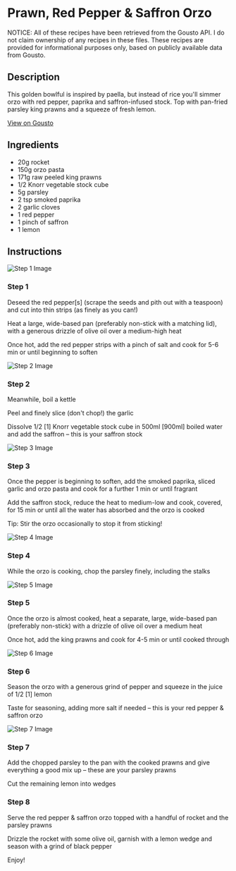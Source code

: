 # Prawn, Red Pepper & Saffron Orzo

NOTICE: All of these recipes have been retrieved from the Gousto API. I do not claim ownership of any recipes in these files. These recipes are provided for informational purposes only, based on publicly available data from Gousto.

## Description

This golden bowlful is inspired by paella, but instead of rice you'll simmer orzo with red pepper, paprika and saffron-infused stock. Top with pan-fried parsley king prawns and a squeeze of fresh lemon. 

[View on Gousto](https://www.gousto.co.uk/recipes/cookbook/prawn-red-pepper-saffron-orzo)

## Ingredients

- 20g rocket
- 150g orzo pasta
- 171g raw peeled king prawns
- 1/2 Knorr vegetable stock cube
- 5g parsley
- 2 tsp smoked paprika
- 2 garlic cloves
- 1 red pepper
- 1 pinch of saffron
- 1 lemon

## Instructions

![Step 1 Image](https://production-media.gousto.co.uk/cms/recipe-step-image/2208.-step-1-x200.jpg)

### Step 1

Deseed the red pepper<span class="text-danger">[s]</span> (scrape the seeds and pith out with a teaspoon) and cut into thin strips (as finely as you can!)

Heat a large, wide-based pan (preferably non-stick with a matching lid), with a generous drizzle of olive oil over a medium-high heat

Once hot, add the red pepper strips with a pinch of salt and cook for 5-6 min or until beginning to soften

![Step 2 Image](https://production-media.gousto.co.uk/cms/recipe-step-image/2208.-step-2-x200.jpg)

### Step 2

Meanwhile, boil a kettle

Peel and finely slice (don't chop!) the garlic

Dissolve 1/2 <span class="text-danger">[1]</span> Knorr vegetable stock cube in 500ml<span class="text-danger"> [900ml] </span>boiled water and add the saffron – this is your saffron stock

![Step 3 Image](https://production-media.gousto.co.uk/cms/recipe-step-image/2208.-step-3-x200.jpg)

### Step 3

Once the pepper is beginning to soften, add the smoked paprika, sliced garlic and orzo pasta and cook for a further 1 min or until fragrant

Add the saffron stock, reduce the heat to medium-low and cook, covered, for 15 min or until all the water has absorbed and the orzo is cooked

Tip: Stir the orzo occasionally to stop it from sticking!

![Step 4 Image](https://production-media.gousto.co.uk/cms/recipe-step-image/2208.-step-4-x200.jpg)

### Step 4

While the orzo is cooking, chop the parsley finely, including the stalks

![Step 5 Image](https://production-media.gousto.co.uk/cms/recipe-step-image/2208.-step-5-x200.jpg)

### Step 5

Once the orzo is almost cooked, heat a separate, large, wide-based pan (preferably non-stick) with a drizzle of olive oil over a medium heat

Once hot, add the king prawns and cook for 4-5 min or until cooked through

![Step 6 Image](https://production-media.gousto.co.uk/cms/recipe-step-image/2208.-step-6-x200.jpg)

### Step 6

Season the orzo with a generous grind of pepper and squeeze in the juice of 1/2 <span class="text-danger">[1]</span> lemon

Taste for seasoning, adding more salt if needed – this is your red pepper & saffron orzo

![Step 7 Image](https://production-media.gousto.co.uk/cms/recipe-step-image/2208.-step-7-x200.jpg)

### Step 7

Add the chopped parsley to the pan with the cooked prawns and give everything a good mix up – these are your parsley prawns

Cut the remaining lemon into wedges

### Step 8

Serve the red pepper & saffron orzo topped with a handful of rocket and the parsley prawns

Drizzle the rocket with some olive oil, garnish with a lemon wedge and season with a grind of black pepper

Enjoy!

